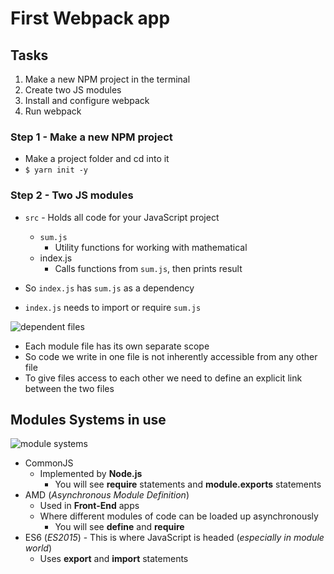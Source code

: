 # First Webpack app
## Tasks
1. Make a new NPM project in the terminal
2. Create two JS modules
3. Install and configure webpack
4. Run webpack

### Step 1 - Make a new NPM project
* Make a project folder and cd into it
* `$ yarn init -y`

### Step 2 - Two JS modules
* `src` - Holds all code for your JavaScript project
    - `sum.js`
        + Utility functions for working with mathematical
    - index.js
        + Calls functions from `sum.js`, then prints result

* So `index.js` has `sum.js` as a dependency
* `index.js` needs to import or require `sum.js`

![dependent files](https://i.imgur.com/QXawdxd.png)

* Each module file has its own separate scope
* So code we write in one file is not inherently accessible from any other file
* To give files access to each other we need to define an explicit link between the two files

## Modules Systems in use
![module systems](https://i.imgur.com/EmWRyNO.png)

* CommonJS
    - Implemented by **Node.js**
        + You will see **require** statements and **module.exports** statements
* AMD (_Asynchronous Module Definition_)
    - Used in **Front-End** apps
    - Where different modules of code can be loaded up asynchronously
        + You will see **define** and **require**
* ES6 (_ES2015_) - This is where JavaScript is headed (_especially in module world_)
    - Uses **export** and **import** statements

